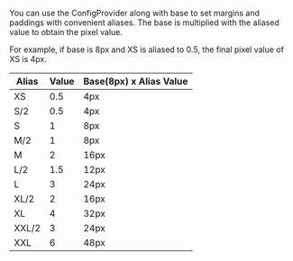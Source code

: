 You can use the ConfigProvider along with base to set margins and paddings with convenient aliases.  The base is multiplied with the aliased value to obtain the pixel value.

For example, if base is 8px and XS is aliased to 0.5, the final pixel value of XS is 4px.

| Alias        | Value            | Base(8px) x Alias Value |
| ------------ | ---------------- | ----------------------- |
| XS           | 0.5              | 4px                     |
| S/2          | 0.5              | 4px                     |
| S            | 1                | 8px                     |
| M/2          | 1                | 8px                     |
| M            | 2                | 16px                    |
| L/2          | 1.5              | 12px                    |
| L            | 3                | 24px                    |
| XL/2         | 2                | 16px                    |
| XL           | 4                | 32px                    |
| XXL/2        | 3                | 24px                    |
| XXL          | 6                | 48px                    |
